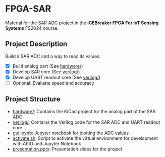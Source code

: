 # FPGA-SAR

Material for the SAR ADC project in the **iCEBreaker FPGA For IoT Sensing Systems** FS2024 course.

## Project Description

Build a SAR ADC and a way to read its values.
- [x] Build analog part (See [hardware/](hardware/))
- [x] Develop SAR core (See [verilog/](verilog/))
- [x] Develop UART readout core (See [verilog/](verilog/))
- [ ] Optional: Evaluate speed and accuracy

## Project Structure

- [hardware/](hardware/): Contains the KiCad project for the analog part of the SAR ADC
- [verilog/](verilog/): Contains the Verilog code for the SAR ADC and UART readout core
- [gui.ipynb](gui.ipynb): Jupyter notebook for plotting the ADC values
- [activate.sh](activate.sh): Script to activate the virtual environment for development with APIO and Jupyter Notebook
- [presentation.pptx](presentation.pptx): Presentation slides for the project
